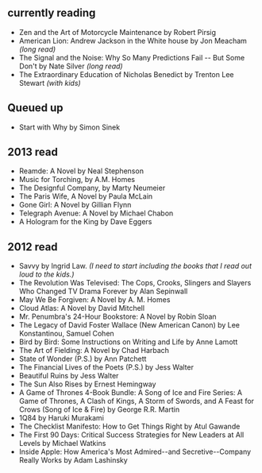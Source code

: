 ## currently reading

* Zen and the Art of Motorcycle Maintenance by Robert Pirsig
* American Lion: Andrew Jackson in the White house by Jon Meacham *(long read)*
* The Signal and the Noise: Why So Many Predictions Fail -- But Some Don't by Nate Silver *(long read)*
* The Extraordinary Education of Nicholas Benedict by Trenton Lee Stewart *(with kids)*

## Queued up

* Start with Why by Simon Sinek

## 2013 read

* Reamde: A Novel by Neal Stephenson
* Music for Torching, by A.M. Homes
* The Designful Company, by Marty Neumeier
* The Paris Wife, A Novel by Paula McLain
* Gone Girl: A Novel by Gillian Flynn
* Telegraph Avenue: A Novel by Michael Chabon
* A Hologram for the King by Dave Eggers

## 2012 read

* Savvy by Ingrid Law. *(I need to start including the books that I read out loud to the kids.)*
* The Revolution Was Televised: The Cops, Crooks, Slingers and Slayers Who Changed TV Drama Forever by Alan Sepinwall
* May We Be Forgiven: A Novel by A. M. Homes
* Cloud Atlas: A Novel by David Mitchell
* Mr. Penumbra's 24-Hour Bookstore: A Novel by Robin Sloan
* The Legacy of David Foster Wallace (New American Canon) by Lee Konstantinou, Samuel Cohen
* Bird by Bird: Some Instructions on Writing and Life by Anne Lamott
* The Art of Fielding: A Novel by Chad Harbach
* State of Wonder (P.S.) by Ann Patchett
* The Financial Lives of the Poets (P.S.) by Jess Walter
* Beautiful Ruins by Jess Walter
* The Sun Also Rises by Ernest Hemingway
* A Game of Thrones 4-Book Bundle: A Song of Ice and Fire Series: A Game of Thrones, A Clash of Kings, A Storm of Swords, and A Feast for Crows (Song of Ice & Fire) by George R.R. Martin
* 1Q84 by Haruki Murakami
* The Checklist Manifesto: How to Get Things Right by Atul Gawande
* The First 90 Days: Critical Success Strategies for New Leaders at All Levels by Michael Watkins
* Inside Apple: How America's Most Admired--and Secretive--Company Really Works by Adam Lashinsky
